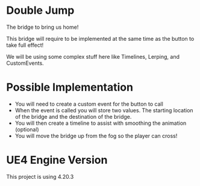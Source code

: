 # Double Jump
The bridge to bring us home!

This bridge will require to be implemented at the same time as the button to take full effect!

We will be using some complex stuff here like Timelines, Lerping, and CustomEvents.

# Possible Implementation
 - You will need to create a custom event for the button to call
 - When the event is called you will store two values. The starting location of the bridge and the destination of the bridge.
 - You will then create a timeline to assist with smoothing the animation (optional)
 - You will move the bridge up from the fog so the player can cross!  

# UE4 Engine Version
This project is using 4.20.3